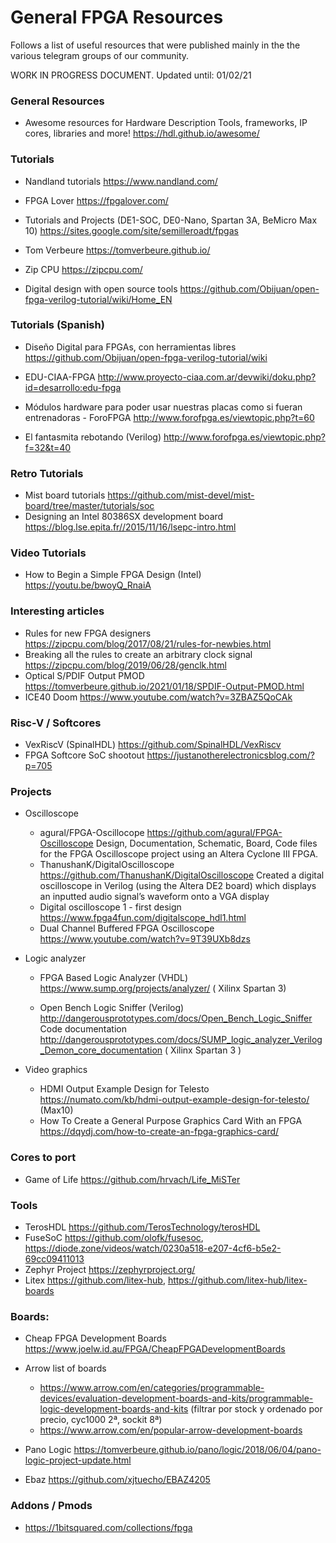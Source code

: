 # General FPGA Resources

Follows a list of useful resources that were published mainly in the the various telegram groups of our community.

WORK IN PROGRESS DOCUMENT. Updated until:    01/02/21 



### General Resources

* Awesome resources for Hardware Description Tools, frameworks, IP cores, libraries and more! https://hdl.github.io/awesome/

  

### Tutorials

* Nandland tutorials https://www.nandland.com/

* FPGA Lover  https://fpgalover.com/

* Tutorials and Projects (DE1-SOC, DE0-Nano, Spartan 3A, BeMicro Max 10) https://sites.google.com/site/semilleroadt/fpgas  

* Tom Verbeure  https://tomverbeure.github.io/

* Zip CPU https://zipcpu.com/

* Digital design with open source tools https://github.com/Obijuan/open-fpga-verilog-tutorial/wiki/Home_EN 

  

### Tutorials (Spanish)

* Diseño Digital para FPGAs, con herramientas libres https://github.com/Obijuan/open-fpga-verilog-tutorial/wiki
* EDU-CIAA-FPGA  http://www.proyecto-ciaa.com.ar/devwiki/doku.php?id=desarrollo:edu-fpga
* Módulos hardware para poder usar nuestras placas como si fueran entrenadoras - ForoFPGA  http://www.forofpga.es/viewtopic.php?t=60

* El fantasmita rebotando (Verilog) http://www.forofpga.es/viewtopic.php?f=32&t=40  



### Retro Tutorials

* Mist board tutorials https://github.com/mist-devel/mist-board/tree/master/tutorials/soc 
* Designing an Intel 80386SX development board https://blog.lse.epita.fr//2015/11/16/lsepc-intro.html



### Video Tutorials

* How to Begin a Simple FPGA Design (Intel)  https://youtu.be/bwoyQ_RnaiA



### Interesting articles

* Rules for new FPGA designers  https://zipcpu.com/blog/2017/08/21/rules-for-newbies.html
* Breaking all the rules to create an arbitrary clock signal  https://zipcpu.com/blog/2019/06/28/genclk.html
* Optical S/PDIF Output PMOD https://tomverbeure.github.io/2021/01/18/SPDIF-Output-PMOD.html
* ICE40 Doom  https://www.youtube.com/watch?v=3ZBAZ5QoCAk



### **Risc-V** / Softcores

* VexRiscV (SpinalHDL) https://github.com/SpinalHDL/VexRiscv
* FPGA Softcore SoC shootout https://justanotherelectronicsblog.com/?p=705



### Projects

* Oscilloscope

  * agural/FPGA-Oscillocope https://github.com/agural/FPGA-Oscilloscope Design, Documentation, Schematic, Board, Code files for the FPGA Oscilloscope project using an Altera Cyclone III FPGA.  
  * ThanushanK/DigitalOscilloscope https://github.com/ThanushanK/DigitalOscilloscope
    Created a digital oscilloscope in Verilog (using the Altera DE2 board) which displays an inputted audio signal’s waveform onto a VGA display 
  * Digital oscilloscope 1 - first design https://www.fpga4fun.com/digitalscope_hdl1.html
  * Dual Channel Buffered FPGA Oscilloscope https://www.youtube.com/watch?v=9T39UXb8dzs

* Logic analyzer

  * FPGA Based Logic Analyzer (VHDL)  https://www.sump.org/projects/analyzer/ ( Xilinx Spartan 3)

  * Open Bench Logic Sniffer (Verilog) http://dangerousprototypes.com/docs/Open_Bench_Logic_Sniffer  Code documentation http://dangerousprototypes.com/docs/SUMP_logic_analyzer_Verilog_Demon_core_documentation ( Xilinx Spartan 3 )


* Video graphics
  * HDMI Output Example Design for Telesto https://numato.com/kb/hdmi-output-example-design-for-telesto/  (Max10)
  * How To Create a General Purpose Graphics Card With an FPGA https://dqydj.com/how-to-create-an-fpga-graphics-card/



### Cores to port

* Game of Life  https://github.com/hrvach/Life_MiSTer



### Tools

* TerosHDL https://github.com/TerosTechnology/terosHDL
* FuseSoC  https://github.com/olofk/fusesoc, https://diode.zone/videos/watch/0230a518-e207-4cf6-b5e2-69cc09411013 
* Zephyr Project https://zephyrproject.org/
* Litex  https://github.com/litex-hub,   https://github.com/litex-hub/litex-boards



### Boards:

* Cheap FPGA Development Boards https://www.joelw.id.au/FPGA/CheapFPGADevelopmentBoards

* Arrow list of boards 

  * https://www.arrow.com/en/categories/programmable-devices/evaluation-development-boards-and-kits/programmable-logic-development-boards-and-kits  (filtrar por stock y ordenado por precio, cyc1000 2ª, sockit 8ª)
  * https://www.arrow.com/en/popular-arrow-development-boards

* Pano Logic https://tomverbeure.github.io/pano/logic/2018/06/04/pano-logic-project-update.html

* Ebaz  https://github.com/xjtuecho/EBAZ4205

  

### Addons / Pmods

* https://1bitsquared.com/collections/fpga

